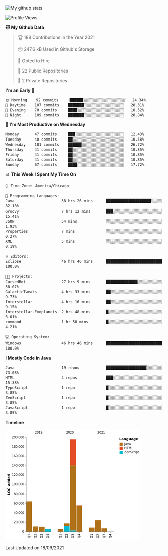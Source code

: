 ![My github stats](https://github-readme-stats.vercel.app/api?username=romvoid95&theme=gruvbox&include_all_commits=true&show_icons=true")

<!--START_SECTION:waka-->
![Profile Views](http://img.shields.io/badge/Profile%20Views-0-blue)

**🐱 My Github Data** 

> 🏆 188 Contributions in the Year 2021
 > 
> 📦 247.6 kB Used in Github's Storage 
 > 
> 💼 Opted to Hire
 > 
> 📜 22 Public Repositories 
 > 
> 🔑 2 Private Repositories  
 > 
**I'm an Early 🐤** 

```text
🌞 Morning    92 commits     ██████░░░░░░░░░░░░░░░░░░░   24.34% 
🌆 Daytime    107 commits    ███████░░░░░░░░░░░░░░░░░░   28.31% 
🌃 Evening    70 commits     ████░░░░░░░░░░░░░░░░░░░░░   18.52% 
🌙 Night      109 commits    ███████░░░░░░░░░░░░░░░░░░   28.84%

```
📅 **I'm Most Productive on Wednesday** 

```text
Monday       47 commits     ███░░░░░░░░░░░░░░░░░░░░░░   12.43% 
Tuesday      40 commits     ██░░░░░░░░░░░░░░░░░░░░░░░   10.58% 
Wednesday    101 commits    ██████░░░░░░░░░░░░░░░░░░░   26.72% 
Thursday     41 commits     ██░░░░░░░░░░░░░░░░░░░░░░░   10.85% 
Friday       41 commits     ██░░░░░░░░░░░░░░░░░░░░░░░   10.85% 
Saturday     41 commits     ██░░░░░░░░░░░░░░░░░░░░░░░   10.85% 
Sunday       67 commits     ████░░░░░░░░░░░░░░░░░░░░░   17.72%

```


📊 **This Week I Spent My Time On** 

```text
⌚︎ Time Zone: America/Chicago

💬 Programming Languages: 
Java                     38 hrs 26 mins      ████████████████████░░░░░   82.18% 
Groovy                   7 hrs 12 mins       ███░░░░░░░░░░░░░░░░░░░░░░   15.41% 
JSON                     54 mins             ░░░░░░░░░░░░░░░░░░░░░░░░░   1.93% 
Properties               7 mins              ░░░░░░░░░░░░░░░░░░░░░░░░░   0.27% 
XML                      5 mins              ░░░░░░░░░░░░░░░░░░░░░░░░░   0.19%

🔥 Editors: 
Eclipse                  46 hrs 46 mins      █████████████████████████   100.0%

🐱‍💻 Projects: 
CursedBot                27 hrs 9 mins       ██████████████░░░░░░░░░░░   58.07% 
GalacticTweaks           4 hrs 33 mins       ██░░░░░░░░░░░░░░░░░░░░░░░   9.73% 
Interstellar             4 hrs 16 mins       ██░░░░░░░░░░░░░░░░░░░░░░░   9.15% 
Interstellar-Exoplanets  2 hrs 48 mins       █░░░░░░░░░░░░░░░░░░░░░░░░   6.01% 
command                  1 hr 58 mins        █░░░░░░░░░░░░░░░░░░░░░░░░   4.21%

💻 Operating System: 
Windows                  46 hrs 46 mins      █████████████████████████   100.0%

```

**I Mostly Code in Java** 

```text
Java                     19 repos            ██████████████████░░░░░░░   73.08% 
HTML                     4 repos             ███░░░░░░░░░░░░░░░░░░░░░░   15.38% 
TypeScript               1 repo              █░░░░░░░░░░░░░░░░░░░░░░░░   3.85% 
ZenScript                1 repo              █░░░░░░░░░░░░░░░░░░░░░░░░   3.85% 
JavaScript               1 repo              █░░░░░░░░░░░░░░░░░░░░░░░░   3.85%

```


**Timeline**

![Chart not found](https://raw.githubusercontent.com/ROMVoid95/ROMVoid95/master/charts/bar_graph.png) 


 Last Updated on 18/09/2021
<!--END_SECTION:waka-->
